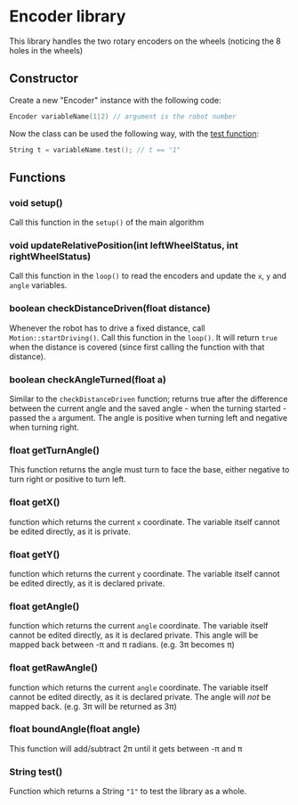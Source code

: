 # Encoder library
This library handles the two rotary encoders on the wheels (noticing the 8 holes in the wheels)
## Constructor
Create a new "Encoder" instance with the following code:
```c++
Encoder variableName(1|2) // argument is the robot number
```
Now the class can be used the following way, with the [test function](#string-test):
```c++
String t = variableName.test(); // t == "1" 
```
## Functions
### void setup()
Call this function in the `setup()` of the main algorithm
### void updateRelativePosition(int leftWheelStatus, int rightWheelStatus)
Call this function in the `loop()` to read the encoders and update the `x`, `y` and `angle` variables.
### boolean checkDistanceDriven(float distance)
Whenever the robot has to drive a fixed distance, call `Motion::startDriving()`. Call this function in the `loop()`. It will return `true` when the distance is covered (since first calling the function with that distance).
### boolean checkAngleTurned(float a)
Similar to the `checkDistanceDriven` function; returns true after the difference between the current angle and the saved angle - when the turning started - passed the `a` argument. The angle is positive when turning left and negative when turning right.
### float getTurnAngle()
This function returns the angle must turn to face the base, either negative to turn right or positive to turn left.
### float getX()
function which returns the current `x` coordinate. The variable itself cannot be edited directly, as it is private.
### float getY()
function which returns the current `y` coordinate. The variable itself cannot be edited directly, as it is declared private.
### float getAngle()
function which returns the current `angle` coordinate. The variable itself cannot be edited directly, as it is declared private. This angle will be mapped back between -&pi; and &pi; radians. (e.g. 3&pi; becomes &pi;)
### float getRawAngle()
function which returns the current `angle` coordinate. The variable itself cannot be edited directly, as it is declared private. The angle will *not* be mapped back. (e.g. 3&pi; will be returned as 3&pi;)
### float boundAngle(float angle)
This function will add/subtract 2&pi; until it gets between -&pi; and &pi;
### String test()
Function which returns a String `"1"` to test the library as a whole.
